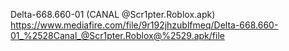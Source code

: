 Delta-668.660-01 (CANAL @Scr1pter.Roblox.apk)
https://www.mediafire.com/file/9r192jhzublfmeq/Delta-668.660-01_%2528Canal_@Scr1pter.Roblox@%2529.apk/file
